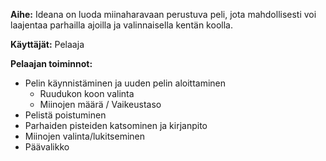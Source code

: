 <b>Aihe:</b> Ideana on luoda miinaharavaan perustuva peli, jota mahdollisesti voi laajentaa parhailla ajoilla ja valinnaisella kentän koolla.

<b>Käyttäjät:</b> Pelaaja

<b>Pelaajan toiminnot:</b> 
  - Pelin käynnistäminen ja uuden pelin aloittaminen
    - Ruudukon koon valinta
    - Miinojen määrä / Vaikeustaso
  - Pelistä poistuminen
  - Parhaiden pisteiden katsominen ja kirjanpito
  - Miinojen valinta/lukitseminen
  - Päävalikko
  
